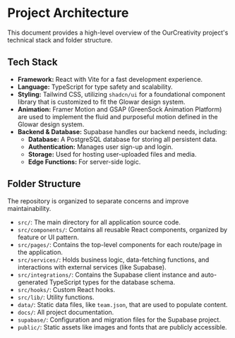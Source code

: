 
# Project Architecture

This document provides a high-level overview of the OurCreativity project's technical stack and folder structure.

## Tech Stack

- **Framework:** React with Vite for a fast development experience.
- **Language:** TypeScript for type safety and scalability.
- **Styling:** Tailwind CSS, utilizing `shadcn/ui` for a foundational component library that is customized to fit the Glowar design system.
- **Animation:** Framer Motion and GSAP (GreenSock Animation Platform) are used to implement the fluid and purposeful motion defined in the Glowar design system.
- **Backend & Database:** Supabase handles our backend needs, including:
    - **Database:** A PostgreSQL database for storing all persistent data.
    - **Authentication:** Manages user sign-up and login.
    - **Storage:** Used for hosting user-uploaded files and media.
    - **Edge Functions:** For server-side logic.

## Folder Structure

The repository is organized to separate concerns and improve maintainability.

-   `src/`: The main directory for all application source code.
-   `src/components/`: Contains all reusable React components, organized by feature or UI pattern.
-   `src/pages/`: Contains the top-level components for each route/page in the application.
-   `src/services/`: Holds business logic, data-fetching functions, and interactions with external services (like Supabase).
-   `src/integrations/`: Contains the Supabase client instance and auto-generated TypeScript types for the database schema.
-   `src/hooks/`: Custom React hooks.
-   `src/lib/`: Utility functions.
-   `data/`: Static data files, like `team.json`, that are used to populate content.
-   `docs/`: All project documentation.
-   `supabase/`: Configuration and migration files for the Supabase project.
-   `public/`: Static assets like images and fonts that are publicly accessible.


